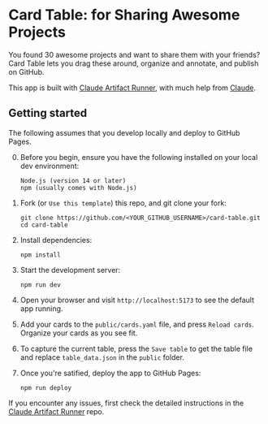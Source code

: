 # Card Table: for Sharing Awesome Projects

You found 30 awesome projects and want to share them with your friends? Card Table lets you drag these around, organize and annotate, and publish on GitHub.

This app is built with [Claude Artifact Runner](https://github.com/claudio-silva/claude-artifact-runner), with much help from [Claude](https://claude.ai/).

## Getting started
The following assumes that you develop locally and deploy to GitHub Pages.

0. Before you begin, ensure you have the following installed on your local dev environment:
   ```
   Node.js (version 14 or later)
   npm (usually comes with Node.js)
   ```

1. Fork (or `Use this template`) this repo, and git clone your fork:
   ```
   git clone https://github.com/<YOUR_GITHUB_USERNAME>/card-table.git
   cd card-table
   ```

2. Install dependencies:
   ```
   npm install
   ```

3. Start the development server:
   ```
   npm run dev
   ```

4. Open your browser and visit `http://localhost:5173` to see the default app running.

5. Add your cards to the `public/cards.yaml` file, and press `Reload cards`. Organize your cards as you see fit.

6. To capture the current table, press the `Save table` to get the table file and replace `table_data.json` in the `public` folder.

7. Once you're satified, deploy the app to GitHub Pages:
   ```
   npm run deploy
   ```

If you encounter any issues, first check the detailed instructions in the [Claude Artifact Runner](https://github.com/claudio-silva/claude-artifact-runner) repo.
